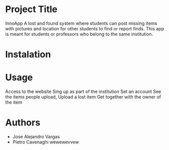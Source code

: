 # Project Title
InnoApp
A lost and found system where students can post missing items with pictures and location for other students to find or report finds. This app is meant for students or professors who belong to the same institution.
# Instalation
# Usage 
Access to the website
Sing up as part of the institution
Set an account 
See the items people upload, 
Upload a lost item 
Get together with the owner of the item
# Authors
- Jose Alejandro Vargas 
- Pietro Cavenaghi 
wewewevvew
